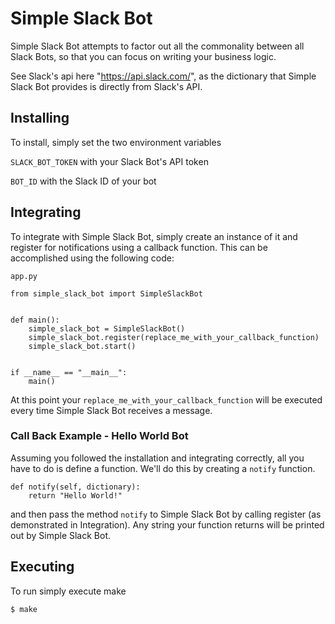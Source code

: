 # Simple Slack Bot

Simple Slack Bot attempts to factor out all the commonality between all Slack Bots, so that you can focus on writing your business logic.

See Slack's api here "https://api.slack.com/", as the dictionary that Simple Slack Bot provides is directly from Slack's API.


## Installing
To install, simply set the two environment variables

`SLACK_BOT_TOKEN` with your Slack Bot's API token

`BOT_ID` with the Slack ID of your bot


## Integrating

To integrate with Simple Slack Bot, simply create an instance of it and register for notifications using a callback function. This can be accomplished using the following code:


`app.py`
```
from simple_slack_bot import SimpleSlackBot


def main():
    simple_slack_bot = SimpleSlackBot()
    simple_slack_bot.register(replace_me_with_your_callback_function)
    simple_slack_bot.start()


if __name__ == "__main__":
    main()
```

At this point your `replace_me_with_your_callback_function` will be executed every time Simple Slack Bot receives a message.


### Call Back Example - Hello World Bot

Assuming you followed the installation and integrating correctly, all you have to do is define a function. We'll do this by creating a `notify` function.

```
def notify(self, dictionary):
    return "Hello World!"
```

and then pass the method `notify` to Simple Slack Bot by calling register (as demonstrated in Integration). Any string your function returns will be printed out by Simple Slack Bot.



## Executing

To run simply execute make

`$ make`
